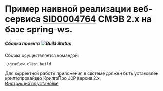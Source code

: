 Пример наивной реализации веб-сервиса [SID0004764](http://smev.gosuslugi.ru/portal/services.jsp#!/F/IntModulP/1.00/p00smev/SID0004152) СМЭВ 2.х на базе spring-ws.
=========
##### Сборка проекта [![Build Status](https://travis-ci.org/travis-ci/travis-web.svg?branch=master)](https://travis-ci.org/travis-ci/travis-web)
Сборка осуществляется командой: 

```
./gradlew clean build
```

Для корректной работы приложения в системе должен быть установлен криптопровайдер КриптоПро JCP версии 2.х.  
[Инструкция по установке](https://github.com/vladk1m0/smevx-crypto#2-%D0%A3%D1%81%D1%82%D0%B0%D0%BD%D0%BE%D0%B2%D0%BA%D0%B0-%D0%9A%D1%80%D0%B8%D0%BF%D1%82%D0%BE%D0%9F%D1%80%D0%BE-jcp-%D0%B2%D0%B5%D1%80%D1%81%D0%B8%D0%B8-2%D1%85)

